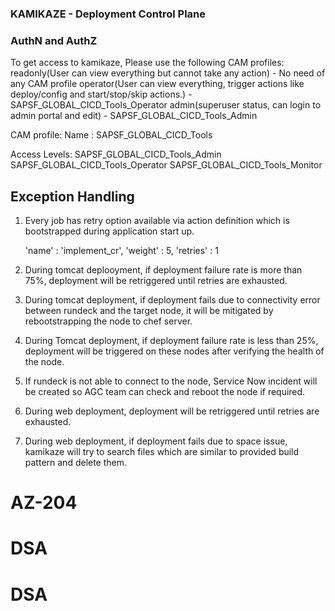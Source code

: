 ### KAMIKAZE - Deployment Control Plane

### AuthN and AuthZ
To get access to kamikaze, Please use the following CAM profiles:
readonly(User can view everything but cannot take any action) - No need of any CAM profile
operator(User can view everything, trigger actions like deploy/config and start/stop/skip actions.) - SAPSF_GLOBAL_CICD_Tools_Operator
admin(superuser status, can login to admin portal and edit) - SAPSF_GLOBAL_CICD_Tools_Admin

CAM profile:
Name : SAPSF_GLOBAL_CICD_Tools
 
Access Levels:
SAPSF_GLOBAL_CICD_Tools_Admin
SAPSF_GLOBAL_CICD_Tools_Operator
SAPSF_GLOBAL_CICD_Tools_Monitor

## Exception Handling

1. Every job has retry option available via action definition which is bootstrapped during application start up.
    
    'name' : 'implement_cr',
    'weight' : 5,
    'retries' : 1

2. During tomcat deplooyment, if deployment failure rate is more than 75%, deployment will be retriggered until retries are exhausted.
3. During tomcat deployment, if deployment fails due to connectivity error between rundeck and the target node, it will be mitigated by rebootstrapping the node to chef server.
4. During Tomcat deployment, if deployment failure rate is less than 25%, deployment will be triggered on these nodes after verifying the health of the node.
5. If rundeck is not able to connect to the node, Service Now incident will be created so AGC team can check and reboot the node if required.
6. During web deployment, deployment will be retriggered until retries are exhausted.
7. During web deployment, if deployment fails due to space issue, kamikaze will try to search files which are similar to provided build pattern and delete them.
# AZ-204
# DSA
# DSA
